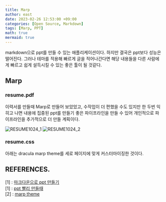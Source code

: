 ```yaml
---
title: Marp
author: east
date: 2023-02-26 12:53:00 +09:00
categories: [Open Source, Markdown]
tags: [Marp, PPT]
math: true
mermaid: true
---
```


markdown으로 ppt를 만들 수 있는 애플리케이션이다. 하지만 결국은 ppt보다 성능은 떨어진다. 그러나 테마를 적용해 빠르게 글을 적어나간다면 해당 내용들을 다른 사람에게 빠르고 쉽게 설득시킬 수 있는 좋은 툴이 될 것같다.

## Marp


### resume.pdf
이력서를 만들때 Marp로 만들어 보았었고, 수작업이 더 편했을 수도 있지만 한 두번 익히고 나면 내용에 집중된 ppt를 만들기 좋은 파이프라인을 만들 수 있어 개인적으로 파이프라인을 추가적으로 더 만들 계획이다.

![RESUME1024_1](https://user-images.githubusercontent.com/77319450/236867665-4338fdec-5ec5-449a-ab8a-ddde1b59ee19.jpg)
![RESUME1024_2](https://user-images.githubusercontent.com/77319450/236867651-3f16ea48-0f76-4c9a-acc2-e5921f10c5c0.jpg)


### resume.css

아래는 dracula marp theme를 세로 페이지에 맞게 커스터마이징한 것이다.

<script src="https://gist.github.com/eastk1te/5895f78079c20b4c0772f4dd2a51ca43.js"></script>


## REFERENCES.

[1] : [마크다운으로 ppt 만들기](https://programming119.tistory.com/264)  
[1] : [ppt 빨리 만들때](https://www.youtube.com/watch?v=eFnPoyIYbuk&list=WL&index=1)  
[2] : [marp theme](https://marpit.marp.app/theme-css)